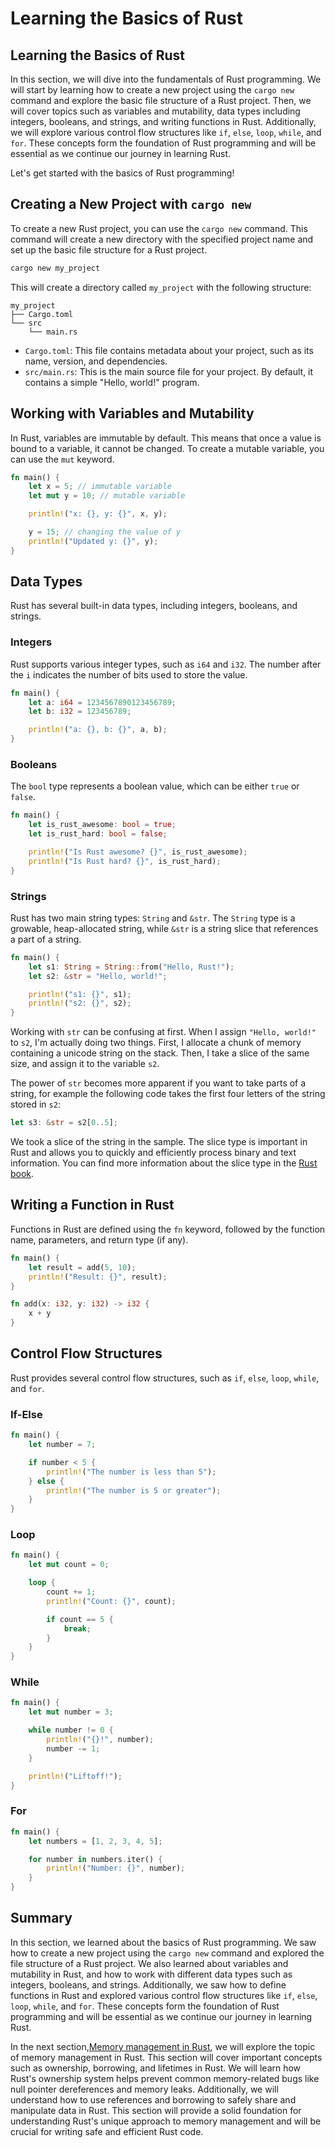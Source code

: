# Learning the Basics of Rust

## Learning the Basics of Rust

In this section, we will dive into the fundamentals of Rust programming. We will start by learning how to create a new project using the `cargo new` command and explore the basic file structure of a Rust project. Then, we will cover topics such as variables and mutability, data types including integers, booleans, and strings, and writing functions in Rust. Additionally, we will explore various control flow structures like `if`, `else`, `loop`, `while`, and `for`. These concepts form the foundation of Rust programming and will be essential as we continue our journey in learning Rust.

Let's get started with the basics of Rust programming!

## Creating a New Project with `cargo new`

To create a new Rust project, you can use the `cargo new` command. This command will create a new directory with the specified project name and set up the basic file structure for a Rust project.

```sh
cargo new my_project
```

This will create a directory called `my_project` with the following structure:

```
my_project
├── Cargo.toml
└── src
    └── main.rs
```

- `Cargo.toml`: This file contains metadata about your project, such as its name, version, and dependencies.
- `src/main.rs`: This is the main source file for your project. By default, it contains a simple "Hello, world!" program.

## Working with Variables and Mutability

In Rust, variables are immutable by default. This means that once a value is bound to a variable, it cannot be changed. To create a mutable variable, you can use the `mut` keyword.

```rust
fn main() {
    let x = 5; // immutable variable
    let mut y = 10; // mutable variable

    println!("x: {}, y: {}", x, y);

    y = 15; // changing the value of y
    println!("Updated y: {}", y);
}
```

## Data Types

Rust has several built-in data types, including integers, booleans, and strings.

### Integers

Rust supports various integer types, such as `i64` and `i32`. The number after the `i` indicates the number of bits used to store the value.

```rust
fn main() {
    let a: i64 = 1234567890123456789;
    let b: i32 = 123456789;

    println!("a: {}, b: {}", a, b);
}
```

### Booleans

The `bool` type represents a boolean value, which can be either `true` or `false`.

```rust
fn main() {
    let is_rust_awesome: bool = true;
    let is_rust_hard: bool = false;

    println!("Is Rust awesome? {}", is_rust_awesome);
    println!("Is Rust hard? {}", is_rust_hard);
}
```

### Strings

Rust has two main string types: `String` and `&str`. The `String` type is a growable, heap-allocated string, while `&str` is a string slice that references a part of a string.

```rust
fn main() {
    let s1: String = String::from("Hello, Rust!");
    let s2: &str = "Hello, world!";

    println!("s1: {}", s1);
    println!("s2: {}", s2);
}
```

Working with `str` can be confusing at first. When I assign `"Hello, world!"` to `s2`, I'm actually doing two things. First, I allocate a chunk of memory containing a unicode string on the stack.
Then, I take a slice of the same size, and assign it to the variable `s2`.

The power of `str` becomes more apparent if you want to take parts of a string, for example the following code takes the first four letters of the string stored in `s2`:

```rust
let s3: &str = s2[0..5];
```

We took a slice of the string in the sample. The slice type is important in Rust and allows you to quickly and efficiently process binary and text information.
You can find more information about the slice type in the [Rust book](https://doc.rust-lang.org/book/ch04-03-slices.html).

## Writing a Function in Rust

Functions in Rust are defined using the `fn` keyword, followed by the function name, parameters, and return type (if any).

```rust
fn main() {
    let result = add(5, 10);
    println!("Result: {}", result);
}

fn add(x: i32, y: i32) -> i32 {
    x + y
}
```

## Control Flow Structures

Rust provides several control flow structures, such as `if`, `else`, `loop`, `while`, and `for`.

### If-Else

```rust
fn main() {
    let number = 7;

    if number < 5 {
        println!("The number is less than 5");
    } else {
        println!("The number is 5 or greater");
    }
}
```

### Loop

```rust
fn main() {
    let mut count = 0;

    loop {
        count += 1;
        println!("Count: {}", count);

        if count == 5 {
            break;
        }
    }
}
```

### While

```rust
fn main() {
    let mut number = 3;

    while number != 0 {
        println!("{}!", number);
        number -= 1;
    }

    println!("Liftoff!");
}
```

### For

```rust
fn main() {
    let numbers = [1, 2, 3, 4, 5];

    for number in numbers.iter() {
        println!("Number: {}", number);
    }
}
```

## Summary

In this section, we learned about the basics of Rust programming. We saw how to create a new project using the `cargo new` command and explored the file structure of a Rust project. We also learned about variables and mutability in Rust, and how to work with different data types such as integers, booleans, and strings. Additionally, we saw how to define functions in Rust and explored various control flow structures like `if`, `else`, `loop`, `while`, and `for`. These concepts form the foundation of Rust programming and will be essential as we continue our journey in learning Rust.

In the next section,[Memory management in Rust](./03-memory-management-in-rust.md), we will explore the topic of memory management in Rust. This section will cover important concepts such as ownership, borrowing, and lifetimes in Rust. We will learn how Rust's ownership system helps prevent common memory-related bugs like null pointer dereferences and memory leaks. Additionally, we will understand how to use references and borrowing to safely share and manipulate data in Rust. This section will provide a solid foundation for understanding Rust's unique approach to memory management and will be crucial for writing safe and efficient Rust code.
